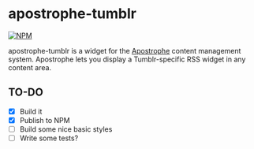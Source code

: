 # apostrophe-tumblr
[![NPM](https://nodei.co/npm/apostrophe-tumblr.png?downloads=true&stars=true)](https://nodei.co/npm/apostrophe-tumblr/)

apostrophe-tumblr is a widget for the [Apostrophe](http://github.com/punkave/apostrophe) content management system. Apostrophe lets you display a Tumblr-specific RSS widget in any content area.

## TO-DO
- [x] Build it
- [x] Publish to NPM
- [ ] Build some nice basic styles
- [ ] Write some tests?
